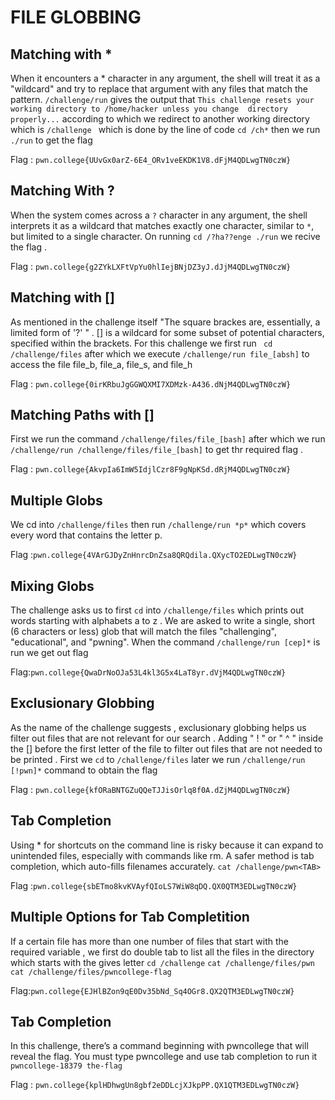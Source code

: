 # FILE GLOBBING


## Matching with *

When it encounters a * character in any argument, the shell will treat it as a "wildcard" and try to replace that argument with any files
that match the pattern. `/challenge/run` gives the output that `This challenge resets your working directory to /home/hacker unless you change 
directory properly...` according to which we redirect to another working directory which is `/challenge ` which is done by the line of code 
`cd /ch*` then we run `./run` to get the flag 

Flag : `pwn.college{UUvGx0arZ-6E4_ORv1veEKDK1V8.dFjM4QDLwgTN0czW}`


## Matching With ?

When the system comes across a `?` character in any argument, the shell interprets it as a wildcard that matches exactly one character,
similar to `*`, but limited to a single character.
On running `cd /?ha??enge ./run` we recive the flag .

Flag : `pwn.college{g2ZYkLXFtVpYu0hlIejBNjDZ3yJ.dJjM4QDLwgTN0czW}`


## Matching with []

As mentioned in the challenge itself "The square brackes are, essentially, a limited form of '?' " . [] is a wildcard for some subset of potential characters, specified within the brackets. For this challenge we first run ` cd /challenge/files` after which
we execute ` /challenge/run file_[absh] ` to access the file file_b, file_a, file_s, and file_h 

Flag : `pwn.college{0irKRbuJgGGWQXMI7XDMzk-A436.dNjM4QDLwgTN0czW}`


## Matching Paths with []

First we run the command `/challenge/files/file_[bash]` after which we run `/challenge/run /challenge/files/file_[bash]`
to get thr required flag .

Flag : `pwn.college{AkvpIa6ImW5IdjlCzr8F9gNpKSd.dRjM4QDLwgTN0czW}`


## Multiple Globs

We cd into  `/challenge/files` then run `/challenge/run *p*` which covers every word that contains the letter p.

Flag :`pwn.college{4VArGJDyZnHnrcDnZsa8QRQdila.QXycTO2EDLwgTN0czW}`


## Mixing Globs

The challenge asks us to first `cd` into `/challenge/files` which prints out words starting with alphabets a to z . 
We are asked to write a single, short (6 characters or less) glob that will match the files "challenging", "educational", and "pwning". 
When the command `/challenge/run [cep]*` is run we get out flag

Flag:`pwn.college{QwaDrNoOJa53L4kl3G5x4LaT8yr.dVjM4QDLwgTN0czW}`


## Exclusionary Globbing

As the name of the challenge suggests , exclusionary globbing helps us filter out files that are not relevant for our search . 
Adding " ! " or " ^ " inside the [] before the first letter of the file to filter out files that are not needed to be printed . 
First we `cd` to `/challenge/files` later we run `/challenge/run [!pwn]*` command to obtain the flag

Flag : `pwn.college{kfORaBNTGZuQQeTJJisOrlq8f0A.dZjM4QDLwgTN0czW}`


## Tab Completion

Using * for shortcuts on the command line is risky because it can expand to unintended files, especially with commands like rm. 
A safer method is tab completion, which auto-fills filenames accurately.
`cat /challenge/pwn<TAB>`

Flag :`pwn.college{sbETmo8kvKVAyfQIoLS7WiW8qDQ.QX0QTM3EDLwgTN0czW}`


## Multiple Options for Tab Completition

If a certain file has more than one number of files that start with the required variable , we first do double tab to list all the files in the directory which starts with the gives letter 
`cd /challenge`
`cat /challenge/files/pwn`
`cat /challenge/files/pwncollege-flag`

Flag:`pwn.college{EJHlBZon9qE0Dv35bNd_Sq4OGr8.QX2QTM3EDLwgTN0czW}`


## Tab Completion 

In this challenge, there’s a command beginning with pwncollege that will reveal the flag.
You must type pwncollege and use tab completion to run it
`pwncollege-18379 the-flag`

Flag : `pwn.college{kplHDhwgUn8gbf2eDDLcjXJkpPP.QX1QTM3EDLwgTN0czW}`






